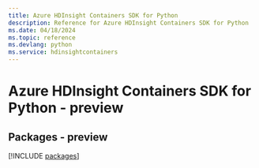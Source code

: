 ```yaml
---
title: Azure HDInsight Containers SDK for Python
description: Reference for Azure HDInsight Containers SDK for Python
ms.date: 04/18/2024
ms.topic: reference
ms.devlang: python
ms.service: hdinsightcontainers
---
```

# Azure HDInsight Containers SDK for Python - preview
## Packages - preview
[!INCLUDE [packages](hdinsight-containers-index.md)]